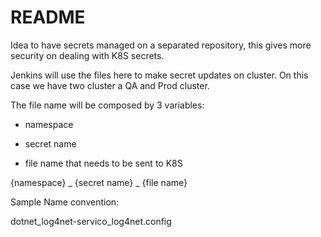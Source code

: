 # README #

Idea to have secrets managed on a separated repository, this gives more security on dealing with K8S secrets.


Jenkins will use the files here to make secret updates on cluster. On this case we have two cluster a QA and Prod cluster.


The file name will be composed by 3 variables:

* namespace

* secret name

* file name that needs to be sent to K8S

{namespace} _ {secret name} _ {file name}


Sample Name convention:

dotnet_log4net-servico_log4net.config
